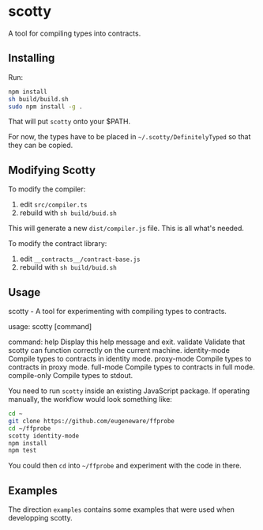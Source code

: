 # scotty
A tool for compiling types into contracts.

## Installing
Run:

```sh
npm install
sh build/build.sh
sudo npm install -g .
```

That will put `scotty` onto your $PATH. 

For now, the types have to be placed in `~/.scotty/DefinitelyTyped` so that they can be copied.


## Modifying Scotty

To modify the compiler:

  1. edit `src/compiler.ts`
  2. rebuild with `sh build/buid.sh`

This will generate a new `dist/compiler.js` file. This is all what's needed.

To modify the contract library:

  1. edit `__contracts__/contract-base.js`
  2. rebuild with `sh build/buid.sh`
  

## Usage
scotty - A tool for experimenting with compiling types to contracts.

usage: scotty [command]

command:
  help                Display this help message and exit.
  validate            Validate that scotty can function correctly on the current machine.
  identity-mode       Compile types to contracts in identity mode.
  proxy-mode          Compile types to contracts in proxy mode.
  full-mode           Compile types to contracts in full mode.
  compile-only        Compile types to stdout.

You need to run `scotty` inside an existing JavaScript package. If operating manually,
the workflow would look something like:

```sh
cd ~
git clone https://github.com/eugeneware/ffprobe
cd ~/ffprobe
scotty identity-mode
npm install
npm test
```

You could then `cd` into `~/ffprobe` and experiment with the code in there.


## Examples

The direction `examples` contains some examples that were used when
developping scotty.
